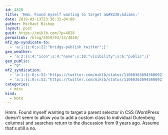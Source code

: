 ```yaml
---
id: 4828
title: 'Hmm. Found myself wanting to target a&#8230;&diams;'
date: 2019-03-13T23:36:32-04:00
author: Michael Bishop
layout: post
guid: https://miklb.com/?p=4828
permalink: /blog/2019/03/13/4828/
mf2_mp-syndicate-to:
  - 'a:1:{i:0;s:22:"bridgy-publish_twitter";}'
geo_weather:
  - 'a:2:{s:4:"icon";s:4:"none";s:10:"visibility";s:6:"public";}'
geo_public:
  - "0"
mf2_syndication:
  - 'a:1:{i:0;s:52:"https://twitter.com/miklb/status/1106036369456009218";}'
  - 'a:1:{i:0;s:52:"https://twitter.com/miklb/status/1106036369456009218";}'
categories:
  - misc
kind:
  - Note
---
```

Hmm. Found myself wanting to target a parent selector in CSS (WordPress doesn't seem to allow you to add a custom class to individual Gutenberg columns) and searches return to the discussion from 9 years ago. Assume that's still a no.